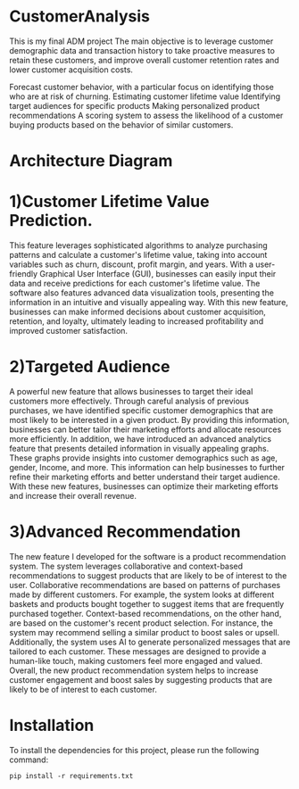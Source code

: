 # CustomerAnalysis
This is my final ADM project 
The main objective is to leverage customer demographic data and transaction history to take proactive measures to retain these customers, and improve overall customer retention rates and lower customer acquisition costs.

Forecast customer behavior, with a particular focus on identifying those who are at risk of churning.
Estimating customer lifetime value
Identifying target audiences for specific products
Making personalized product recommendations
A scoring system to assess the likelihood of a customer buying products based on the behavior of similar customers.


# Architecture Diagram

# 1)Customer Lifetime Value Prediction. 

This feature leverages sophisticated algorithms to analyze purchasing patterns and calculate a customer's lifetime value, taking into account variables such as churn, discount, profit margin, and years. With a user-friendly Graphical User Interface (GUI), businesses can easily input their data and receive predictions for each customer's lifetime value. The software also features advanced data visualization tools, presenting the information in an intuitive and visually appealing way. With this new feature, businesses can make informed decisions about customer acquisition, retention, and loyalty, ultimately leading to increased profitability and improved customer satisfaction.


# 2)Targeted Audience 

A powerful new feature that allows businesses to target their ideal customers more effectively. Through careful analysis of previous purchases, we have identified specific customer demographics that are most likely to be interested in a given product. By providing this information, businesses can better tailor their marketing efforts and allocate resources more efficiently. In addition, we have introduced an advanced analytics feature that presents detailed information in visually appealing graphs. These graphs provide insights into customer demographics such as age, gender, Income, and more. This information can help businesses to further refine their marketing efforts and better understand their target audience. With these new features, businesses can optimize their marketing efforts and increase their overall revenue.


# 3)Advanced Recommendation 

The new feature I developed for the software is a product recommendation system. The system leverages collaborative and context-based recommendations to suggest products that are likely to be of interest to the user. Collaborative recommendations are based on patterns of purchases made by different customers. For example, the system looks at different baskets and products bought together to suggest items that are frequently purchased together. Context-based recommendations, on the other hand, are based on the customer's recent product selection. For instance, the system may recommend selling a similar product to boost sales or upsell. Additionally, the system uses AI to generate personalized messages that are tailored to each customer. These messages are designed to provide a human-like touch, making customers feel more engaged and valued. Overall, the new product recommendation system helps to increase customer engagement and boost sales by suggesting products that are likely to be of interest to each customer.

# Installation
To install the dependencies for this project, please run the following command:
```
pip install -r requirements.txt
